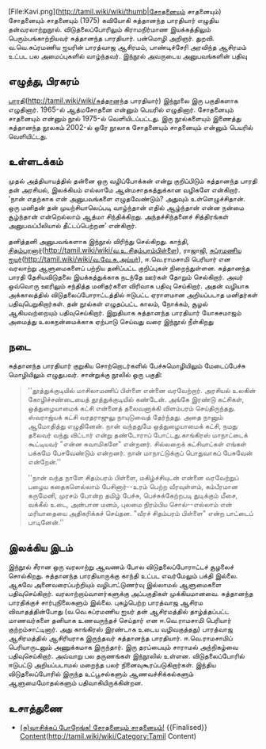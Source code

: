 [File:Kavi.png](http://tamil.wiki/wiki/thumb|சோதனையும் சாதனையும்)
சோதனையும் சாதனையும் (1975) கவியோகி சுத்தானந்த பாரதியார் எழுதிய தன்வரலாற்றுநூல். விடுதலைப்போரிலும் கிராமநிர்மாண இயக்கத்திலும் பெரும்பங்காற்றியவர் சுத்தானந்த பாரதியார். பன்மொழி அறிஞர். துறவி. வ.வெ.சுப்ரமணிய ஐயரின் பாரத்வாஜ ஆசிரமம், பாண்டிச்சேரி அரவிந்த ஆசிரமம் உட்பட பல அமைப்புகளில் வாழ்ந்தவர். இந்நூல் அவருடைய அனுபவங்களின் பதிவு
## எழுத்து, பிரசுரம்
[பாரதி](சுத்தானந்த)(http://tamil.wiki/wiki/சுத்தானந்த பாரதியார்) இந்நூலை இரு பகுதிகளாக எழுதினார். 1965-ல் ஆத்மசோதனை என்னும் பெயரில் எழுதினார். சோதனையும் சாதனையும் என்னும் நூல் 1975-ல் வெளியிடப்பட்டது. இரு நூல்களையும் இணைத்து சுத்தானந்த நூலகம் 2002-ல் ஒரே நூலாக சோதனையும் சாதனையும் என்னும் பெயரில் வெளியிட்டது.
## உள்ளடக்கம்
முதல் அத்தியாயத்தில் தன்னை ஒரு வழிப்போக்கன் என்று குறிப்பிடும் சுத்தானந்த பாரதி தன் அரசியல், இலக்கியம் எல்லாமே ஆன்மசாதகத்துக்கான வழிகளே என்கிறார். 'நான் எதற்காக என் அனுபவங்களை எழுதவேண்டும்? அதுவும் உள்ளெழுச்சிதான். ஒரு மனிதன் தன் முயற்சியாலெப்படி வாழ்ந்தான் எதில் ஆழ்ந்தான் என்ன நன்மை சூழ்ந்தான் என்றெல்லாம் ஆத்மா சிந்திக்கிறது. அந்தச்சிந்தனைச் சித்திரங்கள் அனுபவப்பீலியால் தீட்டப்பெற்றன’ என்கிறார்.

தனித்தனி அனுபவங்களாக இந்நூல் விரிந்து செல்கிறது. காந்தி, [சிதம்பரனார்](வ.உ.)(http://tamil.wiki/wiki/வ.உ.சிதம்பரம்பிள்ளை), ராஜாஜி, [சுப்ரமணிய ஐயர்](வ.வே.)(http://tamil.wiki/wiki/வ.வே.சு.அய்யர்), ஈ.வெ.ராமசாமி பெரியார் என வரலாற்று ஆளுமைகளைப் பற்றிய தனிப்பட்ட குறிப்புகள் நிறைந்துள்ளன. சுத்தானந்த பாரதி தேசியவிடுதலை இயக்கத்துக்காக நடந்தே ஊர்கள் தோறும் செல்கிறார். அவர் ஒவ்வொரு ஊரிலும் சந்தித்த மனிதர்களை விரிவாக பதிவு செய்கிறார். அதன் வழியாக அக்காலத்தில் விடுதலைப்போராட்டத்தில் ஈடுபட்ட ஏராளமான அறியப்படாத மனிதர்கள் பதிவுபெறுகிறார்கள். தன் நூல்கள் எழுதப்பட்ட காலம், நோக்கம், சூழல் ஆகியவற்றையும் பதிவுசெய்கிறார். இறுதியாக சுத்தானந்த பாரதியார் யோகசமாஜம் அமைத்து உலகநன்மைக்காக ஏற்பாடு செய்வது வரை இந்நூல் நீள்கிறது
## நடை
சுத்தானந்த பாரதியார் குறுகிய சொற்றொடர்களில் பேச்சுமொழியிலும் மேடைப்பேச்சு மொழியிலும் எழுதுபவர். சான்றுக்கு நூலில் ஒரு பகுதி:<blockquote>''தூத்துக்குடியில் மாசிலாமணிப் பிள்ளை என்னை வரவேற்றார். அரசியல் உலகின் கோழிச்சண்டையைத் தூத்துக்குடியில் கண்டேன். அங்கே இரண்டு கட்சிகள், ஒத்துழையாமைக் கட்சி என்னைத் தலைவனாக்கி விளம்பரம் செய்திருந்தது. ஸ்வராஜ்யக் கட்சி வரதராஜுலு நாயுடுவைத் தேர்ந்தது. அதை நானும் ஆமோதித்து எழுதினேன். நான் வந்ததுமே ஒத்துழையாமைக் கட்சி, நமது தலைவர் வந்து விட்டார் என்று தண்டோராப் போட்டது.காங்கிரஸ் மாநாட்டைக் கூட்டியவர் "என்ன சுவாமிகளே" என்றனர். சில்லறைக் கட்சியாட்கள் எங்கள் பக்கமே பேசவேண்டும் என்றனர். நான் மாநாட்டுக்குப் பொதுவாகப் பேசுவேன் என்றேன்.''

''நான் வந்த நாளே சிதம்பரம் பிள்ளை, மகிழ்ச்சியுடன் என்னை வரவேற்றுப் பழைய கதைகளெல்லாம் பேசினார்--உரம் பெற்ற வீரவுள்ளம், கம்பீரமான கருமேனி, முரசம் போன்ற தமிழ் பேச்சு, பெச்சுக்கேற்றபடி துடிக்கும் மீசை, வக்கீல் உடை, அன்பான மனம், புலமை நிரம்பிய சொல்--எல்லாம் என் மரியாதையை அதிகரிக்கச் செய்தன. "வீரச் சிதம்பரம் பிள்ளை" என்ற பாட்டைப் பாடினேன்.''</blockquote>
## இலக்கிய இடம்
இந்நூல் சீரான ஒரு வரலாற்று ஆவணம் போல விடுதலைப்போராட்டச் சூழலைச் சொல்கிறது. சுத்தானந்த பாரதியாருக்கு காந்தி உட்பட எவர்மேலும் பக்தி இல்லை. ஆகவே அனைவரைப்பற்றியும் வழிபாட்டுணர்வு இல்லாமல் ஆளுமைகளை பதிவுசெய்கிறார். வரலாற்றாய்வாளர்களுக்கு அப்பகுதிகள் முக்கியமானவை. சுத்தானந்த பாரதிக்குச் சார்புநிலைகளும் இல்லை. புகழ்பெற்ற பாரத்வாஜ ஆசிரம விவாதத்தின்போது (வ.வெ.சுப்ரமணிய ஐயர் தன் ஆசிரமத்தில் தாழ்த்தப்பட்ட மாணவர்களை தனியாக உணவருந்தச் செய்தார் என ஈ.வெ.ராமசாமி பெரியார் குற்றம்சாட்டினார். அது காங்கிரஸ் இரண்டாக உடைய வழிவகுத்தது) பாரத்வாஜ ஆசிரமத்தில் ஆசிரியராக இருந்தவர் சுத்தானந்த பாரதியார். ஈ.வெ.ராமசாமிப் பெரியாருடனும் அணுக்கமாக இருந்தார். இரு தரப்பையும் சாராமல் அந்நிகழ்வை பதிவுசெய்கிறார். அவ்வாறு பல தருணங்கள் இந்நூலில் உள்ளன. விடுதலைப்போரில் ஈடுபட்டு அறியப்படாமல் மறைந்த பலர் நினைவுகூரப்படுகிறார்கள். இந்திய விடுதலைப்போரில் இருந்த உட்பூசல்களும் ஆணவச்சிக்கல்களும் ஆளுமைமோதல்களும் பதிவாகியிருக்கின்றன. 
## உசாத்துணை
* [(சு)வாசிக்கப் போறேங்க! சோதனையும் சாதனையும்!](https://suvasikkapporenga.blogspot.com/2021/01/blog-post_22.html)
{{Finalised}}
[Content](Category:Tamil)(http://tamil.wiki/wiki/Category:Tamil Content)